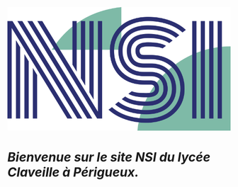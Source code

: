 



![](./assets/image/logoNSI.png)



# *Bienvenue sur le site NSI du lycée Claveille à Périgueux.*

















